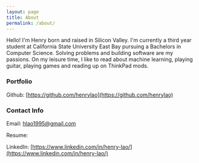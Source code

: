 ```yaml
---
layout: page
title: About
permalink: /about/
---
```


Hello! I'm Henry born and raised in Silicon Valley. I'm currently a third year student at California State University East Bay pursuing a Bachelors in Computer Science. Solving problems and building software are my passions. On my leisure time, I like to read about machine learning, playing guitar, playing games and reading up on ThinkPad mods.

### Portfolio

Github: [https://github.com/henrylao](https://github.com/henrylao)

### Contact Info

Email: [hlao1995@gmail.com](mailto:hlao1995@gmail.com)

Resume:

LinkedIn: [https://www.linkedin.com/in/henry-lao/](https://www.linkedin.com/in/henry-lao/)
